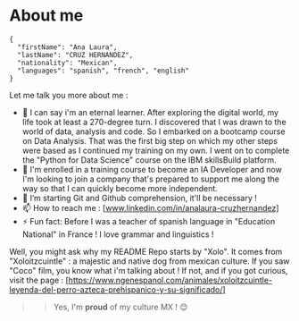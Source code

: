 # About me

```
{
  "firstName": "Ana Laura",
  "lastName": "CRUZ HERNANDEZ",
  "nationality": "Mexican",
  "languages": "spanish", "french", "english"
}
```
Let me talk you more about me :
- 👀 I can say i'm an eternal learner. After exploring the digital world, my life took at least a 270-degree turn. I discovered that I was drawn to the world of data, analysis and code. So I embarked on a bootcamp course on Data Analysis. That was the first big step on which my other steps were based as I continued my training on my own. I went on to complete the "Python for Data Science" course on the IBM skillsBuild platform.
- 🌱 I'm enrolled in a training course to become an IA Developer and now I'm looking to join a company that's prepared to support me along the way so that I can quickly become more independent.
- 🌱 I’m starting Git and Github comprehension, it'll be necessary ! 
- 📫 How to reach me : [www.linkedin.com/in/analaura-cruzhernandez]
- ⚡ Fun fact: Before I was a teacher of spanish language in "Education National" in France ! I love grammar and linguistics ! 

Well, you might ask why my README Repo starts by "Xolo". It comes from "Xoloitzcuintle" : a majestic and native dog from mexican culture. If you saw "Coco" film, you know what i'm talking about ! 
If not, and if you got curious, visit the page : [https://www.ngenespanol.com/animales/xoloitzcuintle-leyenda-del-perro-azteca-prehispanico-y-su-significado/]

>> Yes, I'm **proud** of my culture MX ! :blush: 



